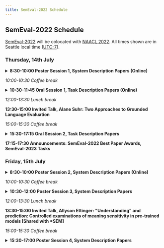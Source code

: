 ```yaml
---
title: SemEval-2022 Schedule
---
```


## SemEval-2022 Schedule

[SemEval-2022](https://semeval.github.io/SemEval2022/) will be colocated with [NAACL 2022](https://2022.naacl.org/).
All times shown are in Seattle local time ([UTC-7](https://en.wikipedia.org/wiki/UTC%E2%88%9207:00)).

### Thursday, 14th July

<details><summary><strong>8:30-10:00 Poster Session 1, System Description Papers (Online)</strong></summary>

  - LingJing at SemEval-2022 Task 1: Multi-task Self-supervised Pre-training for Multilingual Reverse Dictionary
  - BLCU-ICALL at SemEval-2022 Task 1: Cross-Attention Multitasking Framework for Definition Modeling
  - daminglu123 at SemEval-2022 Task 2: Using BERT and LSTM to Do Text Classification
  - kpfriends at SemEval-2022 Task 2: NEAMER - Named Entity Augmented Multi-word Expression Recognizer
  - drsphelps at SemEval-2022 Task 2: Learning idiom representations using BERTRAM
  - OCHADAI at SemEval-2022 Task 2: Adversarial Training for Multilingual Idiomaticity Detection
  - NER4ID at SemEval-2022 Task 2: Named Entity Recognition for Idiomaticity Detection
  - SPDB Innovation Lab at SemEval-2022 Task 3: Recognize Appropriate Taxonomic Relations Between Two Nominal Arguments with ERNIE-M Model
  - RUG-1-Pegasussers at SemEval-2022 Task 3: Data Generation Methods to Improve Recognizing Appropriate Taxonomic Word Relations
  - Felix&Julia at SemEval-2022 Task 4: Patronizing and Condescending Language Detection 
  - PiCkLe at SemEval-2022 Task 4: Boosting Pre-trained Language Models with Task Specific Metadata and Cost Sensitive Learning
  - Plumeria at SemEval-2022 Task 6: Sarcasm Detection for English and Arabic Using Transformers and Data Augmentation
  - akaBERT at SemEval-2022 Task 6: An Ensemble Transformer-based Model for Arabic Sarcasm Detection
  - X-PuDu at SemEval-2022 Task 6: Multilingual Learning for English and Arabic Sarcasm Detection
  - LT3 at SemEval-2022 Task 6: Fuzzy-Rough Nearest Neighbor Classification for Sarcasm Detection
  - YNU-HPCC at SemEval-2022 Task 6: Transformer-based Model for Intended Sarcasm Detection in English and Arabic
  - SLPL-Sentiment at SemEval-2022 Task 10: Making Use of Pre-Trained Model's Attention Values in Structured Sentiment Analysis
  - ETMS@IITKGP at SemEval-2022 Task 10: Structured Sentiment Analysis Using A Generative Approach
  - ZHIXIAOBAO at SemEval-2022 Task 10: Apporoaching Structured Sentiment with Graph Parsing
  - DS4DH at SemEval-2022 Task 11: Multilingual Named Entity Recognition Using an Ensemble of Transformer-based Language Models
  - silpa_nlp at SemEval-2022 Tasks 11: Transformer based NER models for Hindi and Bangla languages
  - UC3M-PUCPR at SemEval-2022 Task 11: An Ensemble Method of Transformer-based Models for Complex Named Entity Recognition
  - PAI at SemEval-2022 Task 11: Name Entity Recognition with Contextualized Entity Representations and Robust Loss Functions
  - Qtrade AI at SemEval-2022 Task 11: An Unified Framework for Multilingual NER Task
  - L3i at SemEval-2022 Task 11: Straightforward Additional Context for Multilingual Named Entity Recognition
  - UA-KO at SemEval-2022 Task 11: Data Augmentation and Ensembles for Korean Named Entity Recognition
  - RACAI at SemEval-2022 Task 11: Complex named entity recognition using a lateral inhibition mechanism
  - USTC-NELSLIP at SemEval-2022 Task 11: Gazetteer-Adapted Integration Network for Multilingual Complex Named Entity Recognition
  - JBNU-CCLab at SemEval-2022 Task 12: Machine Reading Comprehension and Span Pair Classification for Linking Mathematical Symbols to Their Descriptions
</details>

<em>10:00-10:30 Coffee break</em>

<details><summary><strong>10:30-11:45 Oral Session 1, Task Description Papers (Online)</strong></summary>

  - Semeval-2022 Task 1: CODWOE – Comparing Dictionaries and Word Embeddings
  - SemEval-2022 Task 3: Evaluating Neural Networks on Presuppositional Semantic Knowledge (PreTENS)
  - SemEval-2022 Task 5: Multimedia Automatic Misogyny Identification
  - SemEval-2022 Task 6: iSarcasmEval, Intended Sarcasm Detection in English and Arabic
  - SemEval-2022 Task 7: Identifying Plausible Clarifications of Implicit and Underspecified Phrases in Instructional Texts
</details>

<em>12:00-13:30 Lunch break</em>

<strong>13:30-15:00 Invited Talk, Alane Suhr: Two Approaches to Grounded Language Evaluation</strong>

<em>15:00-15:30 Coffee break</em>

<details><summary><strong>15:30-17:15 Oral Session 2, Task Description Papers</strong></summary>

  - SemEval-2022 Task 2: Multilingual Idiomaticity Detection and Sentence Embedding
  - SemEval-2022 Task 4: Patronizing and Condescending Language Detection
  - SemEval-2022 Task 8: Multilingual news article similarity
  - SemEval-2022 Task 9: R2VQ – Competence-based Multimodal Question Answering
  - SemEval-2022 Task 10: Structured Sentiment Analysis
  - SemEval-2022 Task 11: Multilingual Complex Named Entity Recognition (MultiCoNER)
  - SemEval-2022 Task 12: Symlink - Linking Mathematical Symbols to their Descriptions
</details>

<strong>17:15-17:30 Announcements: SemEval-2022 Best Paper Awards, SemEval-2023 Tasks</strong>

### Friday, 15th July

<details><summary><strong>8:30-10:00 Poster Session 2, System Description Papers (Online)</strong></summary>

  - JSI at SemEval-2022 Task 1: CODWOE - Reverse Dictionary: Monolingual and cross-lingual approaches
  - Uppsala University at SemEval-2022 Task 1: Can Foreign Entries Enhance an English Reverse Dictionary?
  - HiJoNLP at SemEval-2022 Task 2: Detecting Idiomaticity of Multiword Expressions using Multilingual Pretrained Language Models
  - Helsinki-NLP at SemEval-2022 Task 2: A Feature-Based Approach to Multilingual Idiomaticity Detection
  - HIT at SemEval-2022 Task 2: Pre-trained Language Model for Idioms Detection
  - YNU-HPCC at SemEval-2022 Task 2: Representing Multilingual Idiomaticity based on Contrastive Learning
  - HW-TSC at SemEval-2022 Task3: A Unified Approach Fine-tuned on Multilingual Pretrained Model for PreTENS
  - LingJing at SemEval-2022 Task 3: Applying DeBERTa to Lexical-level Presupposed Relation Taxonomy with Knowledge Transfer
  - ML_LTU at SemEval-2022 Task 4: T5 Towards Identifying Patronizing and Condescending Language
  - YNU-HPCC at SemEval-2022 Task 4: Finetuning Pretrained Language Models for Patronizing and Condescending Language Detection
  - McRock at SemEval-2022 Task 4: Patronizing and Condescending Language Detection using Multi-Channel CNN, Hybrid LSTM, DistilBERT and XLNet
  - UniBO at SemEval-2022 Task 5: A Multimodal bi-Transformer Approach to the Binary and Fine-grained Identification of Misogyny in Memes
  - RubCSG at SemEval-2022 Task 5: Ensemble learning for identifying misogynous MEMEs
  - INF-UFRGS at SemEval-2022 Task 5: analyzing the performance of multimodal models
  - MMVAE at SemEval-2022 Task 5: A Multi-modal Multi-task VAE on Misogynous Meme Detection
  - reamtchka at SemEval-2022 Task 6: Investigating the effect of different loss functions for Sarcasm detection for unbalanced datasets
  - IISERB Brains at SemEval-2022 Task 6: A Deep-learning Framework to Identify Intended Sarcasm in English
  - DUCS at SemEval-2022 Task 6: Exploring Emojis and Sentiments for Sarcasm Detection
  - JBNU-CCLab at SemEval-2022 Task 7: DeBERTa for Identifying Plausible Clarifications in Instructional Texts
  - X-PuDu at SemEval-2022 Task 7: A Replaced Token Detection Task Pre-trained Model with Pattern-aware Ensembling for Identifying Plausible Clarifications
  - Nowruz at SemEval-2022 Task 7: Tackling Cloze Tests with Transformers and Ordinal Regression
  - ITNLP2022 at SemEval-2022 Task 8: Pre-trained  Model with Data Augmentation and Voting for Multilingual News  Similarity
  - HFL at SemEval-2022 Task 8: A Linguistics-inspired Regression Model with Data Augmentation for Multilingual News Similarity
  - EMBEDDIA at SemEval-2022 Task 8: Investigating Sentence, Image, and Knowledge Graph Representations for Multilingual News Article Similarity
  - HuaAMS at SemEval-2022 Task 8: Combining Translation and Domain Pre-training for Cross-lingual News Article Similarity
  - OversampledML at SemEval-2022 Task 8: When multilingual news similarity met Zero-shot approaches
  - Samsung Research Poland (SRPOL) at SemEval-2022 Task 9: Hybrid Question Answering Using Semantic Roles
  - SPDB Innovation Lab at SemEval-2022 Task 10: A Novel End-to-End Structured Sentiment Analysis Model based on the ERNIE-M
  - KDDIE at SemEval-2022 Task 11: Using DeBERTa for Named Entity Recognition
  - DAMO-NLP at SemEval-2022 Task 11: A Knowledge-based System for Multilingual Named Entity Recognition
  - SFE-AI at SemEval-2022 Task 11:  Low-Resource Named Entity Recognition using Large Pre-trained Language Models
</details>

<em>10:00-10:30 Coffee break</em>

<details><summary><strong>10:30-12:00 Poster Session 3, System Description Papers</strong></summary>

  - RIGA at SemEval-2022 Task 1: Scaling Recurrent Neural Networks for CODWOE Dictionary Modeling
  - Edinburgh at SemEval-2022 Task 1: Jointly Fishing for Word Embeddings and Definitions
  - JARVix at SemEval-2022 Task 2: It Takes One to Know One? Idiomaticity Detection using Zero and One-Shot Learning
  - UAlberta at SemEval-2022 Task 2: Leveraging Glosses and Translations for Multilingual Idiomaticity Detection
  - Hitachi at SemEval-2022 Task 2: On the Effectiveness of Span-based Classification Approaches for Multilingual Idiomaticity Detection
  - UU-Tax at SemEval-2022 Task 3: Improving the generalizability of language models for taxonomy classification through data augmentation
  - UTSA NLP at SemEval-2022 Task 4: An Exploration of Simple Ensembles of Transformers, Convolutional, and Recurrent Neural Networks
  - DH-FBK at SemEval-2022 Task 4: Leveraging Annotators' Disagreement and Multiple Data Views for Patronizing Language Detection
  - JUST-DEEP at SemEval-2022 Task 4: Using Deep Learning Techniques to Reveal Patronizing and Condescending Language
  - MilaNLP at SemEval-2022 Task 5: Using Perceiver IO for Detecting Misogynous Memes with Text and Image Modalities
  - RIT Boston at SemEval-2022 Task 5: Multimedia Misogyny Detection By Using Coherent Visual and Language Features from CLIP Model and Data-centric AI Principle
  - TIB-VA at SemEval-2022 Task 5: A Multimodal Architecture for the Detection and Classification of Misogynous Memes
  - MaChAmp at SemEval-2022 Tasks 2, 3, 4, 6, 10, 11, and 12: Multi-task Multi-lingual Learning for a Pre-selected Set of Semantic Datasets
</details>

<em>12:00-13:30 Lunch break</em>

<strong>13:30-15:00 Invited Talk, Allyson Ettinger: "Understanding" and prediction: Controlled examinations of meaning sensitivity in pre-trained models [Shared with *SEM]</strong>

<em>15:00-15:30 Coffee break</em>

<details><summary><strong>15:30-17:00 Poster Session 4, System Description Papers</strong></summary>

  - MaChAmp at SemEval-2022 Tasks 2, 3, 4, 6, 10, 11, and 12: Multi-task Multi-lingual Learning for a Pre-selected Set of Semantic Datasets
  - CS-UM6P at SemEval-2022 Task 6: Transformer-based Models  for Intended Sarcasm Detection in English and Arabic
  - SarcasmDet at SemEval-2022 Task 6: Detecting Sarcasm using Pre-trained Transformers in English and Arabic Languages
  - LSX_team5 at SemEval-2022 Task 8: Multilingual News Article Similarity Assessment based on Word- and Sentence Mover's Distance
  - WueDevils at SemEval-2022 Task 8: Multilingual News Article Similarity via Pair-Wise Sentence Similarity Matrices
  - SemEval-2022 Task 8: Multi-lingual News Article Similarity
  - Hitachi at SemEval-2022 Task 10: Comparing Graph- and Seq2Seq-based Models Highlights Difficulty in Structured Sentiment Analysis
  - SenPoi at SemEval-2022 Task 10: Point me to your Opinion, SenPoi
  - Raccoons at SemEval-2022 Task 11: Leveraging Concatenated Word Embeddings for Named Entity Recognition
  - UM6P-CS at SemEval-2022 Task 11: Enhancing Multilingual and Code-Mixed Complex Named Entity Recognition via Pseudo Labels using Multilingual Transformer
  - Infrrd.ai at SemEval-2022 Task 11: A system for named entity recognition using data augmentation, transformer-based sequence labeling model, and EnsembleCRF
  - OPDAI at SemEval-2022 Task 11: A hybrid approach for Chinese NER using outside Wikipedia knowledge
  - SU-NLP at SemEval-2022 Task 11: Complex Named Entity Recognition with Entity Linking
  - AIFB-WebScience at SemEval-2022 Task 12: Relation Extraction First - Using Relation Extraction to Identify Entities
</details>

